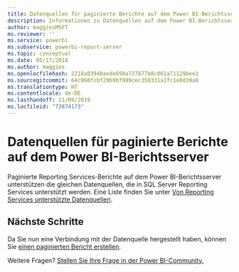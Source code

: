 ```yaml
---
title: Datenquellen für paginierte Berichte auf dem Power BI-Berichtsserver
description: Informationen zu Datenquellen auf dem Power BI-Berichtsserver, mit denen paginierte Berichte (RDL) eine Verbindung herstellen können.
author: maggiesMSFT
ms.reviewer: ''
ms.service: powerbi
ms.subservice: powerbi-report-server
ms.topic: conceptual
ms.date: 05/17/2018
ms.author: maggies
ms.openlocfilehash: 2218a03940aede698a737877b8c061a71129bee1
ms.sourcegitcommit: 64c860fcbf2969bf089cec358331a1fc1e0d39a8
ms.translationtype: HT
ms.contentlocale: de-DE
ms.lasthandoff: 11/09/2019
ms.locfileid: "73874173"
---
```

# <a name="paginated-report-data-sources--in-power-bi-report-server"></a>Datenquellen für paginierte Berichte auf dem Power BI-Berichtsserver
Paginierte Reporting Services-Berichte auf dem Power BI-Berichtsserver unterstützen die gleichen Datenquellen, die in SQL Server Reporting Services unterstützt werden. Eine Liste finden Sie unter [Von Reporting Services unterstützte Datenquellen](https://docs.microsoft.com/sql/reporting-services/report-data/data-sources-supported-by-reporting-services-ssrs).

## <a name="next-steps"></a>Nächste Schritte
Da Sie nun eine Verbindung mit der Datenquelle hergestellt haben, können Sie [einen paginierten Bericht erstellen](quickstart-create-paginated-report.md).  


Weitere Fragen? [Stellen Sie Ihre Frage in der Power BI-Community.](https://community.powerbi.com/)

